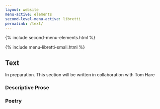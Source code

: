 ```yaml
---
layout: website
menu-active: elements
second-level-menu-active: libretti
permalink: /text/
---
```


{% include second-menu-elements.html %}

{% include menu-libretti-small.html %}

<main class="page-content">
  <div class="text-container">
    <h2>Text</h2>
    <p>In preparation.
    This section will be written in collaboration with Tom Hare</p>
    <h3 id="Prose">Descriptive Prose</h3>
    <h3 id="Poetry">Poetry</h3>
  </div>
</main>
